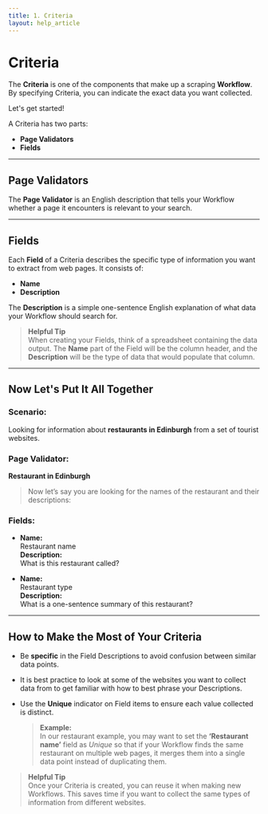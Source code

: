 ```yaml
---
title: 1. Criteria
layout: help_article
---
```


# Criteria

The **Criteria** is one of the components that make up a scraping **Workflow**. By specifying Criteria, you can indicate the exact data you want collected.

Let's get started!

A Criteria has two parts:

- **Page Validators**
- **Fields**

---

## Page Validators

The **Page Validator** is an English description that tells your Workflow whether a page it encounters is relevant to your search.

---

## Fields

Each **Field** of a Criteria describes the specific type of information you want to extract from web pages. It consists of:

- **Name**
- **Description**

The **Description** is a simple one-sentence English explanation of what data your Workflow should search for.

> **Helpful Tip**  
> When creating your Fields, think of a spreadsheet containing the data output. The **Name** part of the Field will be the column header, and the **Description** will be the type of data that would populate that column.

---

## Now Let's Put It All Together

### Scenario:
Looking for information about **restaurants in Edinburgh** from a set of tourist websites.

### Page Validator:
**Restaurant in Edinburgh**

> Now let’s say you are looking for the names of the restaurant and their descriptions:

### Fields:

- **Name:**  
  Restaurant name  
  **Description:**  
  What is this restaurant called?

- **Name:**  
  Restaurant type  
  **Description:**  
  What is a one-sentence summary of this restaurant?

---

## How to Make the Most of Your Criteria

- Be **specific** in the Field Descriptions to avoid confusion between similar data points.
- It is best practice to look at some of the websites you want to collect data from to get familiar with how to best phrase your Descriptions.
- Use the **Unique** indicator on Field items to ensure each value collected is distinct.

  > **Example:**  
  > In our restaurant example, you may want to set the **‘Restaurant name’** field as *Unique* so that if your Workflow finds the same restaurant on multiple web pages, it merges them into a single data point instead of duplicating them.

> **Helpful Tip**  
> Once your Criteria is created, you can reuse it when making new Workflows. This saves time if you want to collect the same types of information from different websites.
